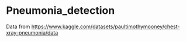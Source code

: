 # Pneumonia_detection

Data from 
https://www.kaggle.com/datasets/paultimothymooney/chest-xray-pneumonia/data
